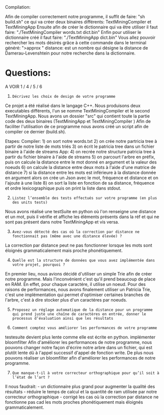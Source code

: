 Compilation:

Afin de compiler correctement notre programme, il suffit de faire: "sh build.sh" ce qui va créer deux binaires différents: TextMiningCompiler et TextMiningApp
Ensuite afin de créer le dictionnaire qui va être utiliser il faut faire: "./TextMiningCompiler words.txt dict.bin"
Enfin pour utiliser le dictionnaire créé il faut faire: "./TextMiningApp dict.bin"
Vous allez pouvoir rechercher les mots désirés grâce à cette commande dans le terminal généré: ">approx <distance> <mot>"
distance: est un nombre qui désigne la distance de Damerau-Levenshtein pour notre recherche dans la dictionnaire.

Questions:
==========

A VOIR 1 / 4 / 5 / 6 

 1.     Décrivez les choix de design de votre programme
 Ce projet a été réalisé dans le langage C++.
 Nous produisons deux executables différents, l'un se nomme TextMiningCompiler et le second TextMiningApp.
 Nous avons un dossier "src" qui contient toute la partie code des deux binaires (TextMiningApp et TextMiningCompiler
)
Afin de faciliter l'utilisation de ce programme nous avons créé un script afin de compiler ce dernier (build.sh).

 Etapes:
    Compiler:
    1) on sort notre words.txt
    2) on crée notre partricia tree à partir de notre liste de mots triés
    3) on écrit le patricia tree dans un fichier binaire à l'aide de streams
    App:
    4) on recrée notre structure patricia tree à partir du fichier binaire à l'aide de streams
    5) on parcourt l'arbre en préfix, puis on calcule la distance entre le mot donné en argument et la valeur des noeuds
    6) on calcule la distance entre deux mots à l'aide d'une matrice de distance
    7) si la distance entre les mots est inférieure à la distance donnée en argument alors on crée un Json avec le mot, fréquence et distance et on l'ajoute à une liste
    8) on sort la liste en fonction de sa distance, fréquence et ordre lexicographique
puis on print la liste dans stdout.


 2.     Listez l’ensemble des tests effectués sur votre programme (en plus des units tests)
Nous avons réalisé une testSuite en python où l'on renseigne une distance et un mot, puis il vérifie et affiche les éléments présents dans la réf et qui ne sont pas présent dans notre TextMiningApp et vis versa.

 3.     Avez-vous détecté des cas où la correction par distance ne fonctionnait pas (même avec une distance élevée) ?
 La correction par distance peut ne pas fonctionner lorsque les mots sont éloignés grammaticalement mais proche phonétiquement.
 
 4.     Quelle est la structure de données que vous avez implémentée dans votre projet, pourquoi ?
En premier lieu, nous avions décidé d'utiliser un simple Trie afin de créer notre programme. Mais l'inconvénient c'est qu'il prend beaucoup de place en RAM. En effet, pour chaque caractére, il utilise un noeud. Pour des raisons de performances, nous avons finalement utiliser un Patricia Trie, c'est une implémentation qui permet d'optimiser certaines branches de l'arbre, c'est à dire stocker plus d'un caractéres par noeuds.

 5.     Proposez un réglage automatique de la distance pour un programme qui prend juste une chaîne de caractères en entrée, donner le processus d’évaluation ainsi que les résultats
 
 6.     Comment comptez vous améliorer les performances de votre programme
testesuite devient plus lente comme elle est écrite en python.
implémenter bloomfilter
Afin d'améliorer les performances de notre programme, nous pouvons changer notre façon d'écrire notre arbre dans un fichier, qui est plutôt lente dû à l'appel successif d'appel de fonction  write. De plus nous pouvons réaliser un bloomfilter afin d'améliorer les performances de notre programme.

 7.     Que manque-t-il à votre correcteur orthographique pour qu’il soit à l’état de l’art ?

Il nous faudrait:
    - un dictionnaire plus grand pour augmenter la qualité des résultats
    - réduire le temps de calcul et la quantité de ram utilisée par notre correcteur orthographique
    - corrigé les cas où la correction par distance ne fonctionne pas cad les mots proches phonétiquement mais éloignés grammaticalement.



